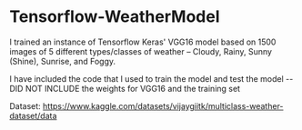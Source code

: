 # Tensorflow-WeatherModel

I trained an instance of Tensorflow Keras' VGG16 model based on 1500 images of 5 different types/classes of weather – Cloudy, Rainy, Sunny (Shine), Sunrise, and Foggy.

I have included the code that I used to train the model and test the model -- DID NOT INCLUDE the weights for VGG16 and the training set


Dataset: https://www.kaggle.com/datasets/vijaygiitk/multiclass-weather-dataset/data
